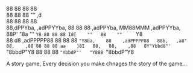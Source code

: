 
                                                                         
88                     88 88 88                               
88                     88 88 ""             ,d                
88                     88 88                88                
88,dPPYba,  ,adPPYYba, 88 88 88 ,adPPYba, MM88MMM ,adPPYYba,  
88P'    "8a ""     `Y8 88 88 88 I8[    ""   88    ""     `Y8  
88       d8 ,adPPPPP88 88 88 88  `"Y8ba,    88    ,adPPPPP88  
88b,   ,a8" 88,    ,88 88 88 88 aa    ]8I   88,   88,    ,88  
8Y"Ybbd8"'  `"8bbdP"Y8 88 88 88 `"YbbdP"'   "Y888 `"8bbdP"Y8  

A story game, Every decision you make chnages the story of the game...
